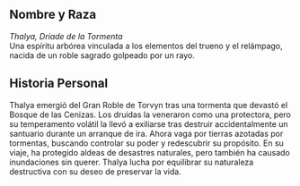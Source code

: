 ## Nombre y Raza

*Thalya, Dríade de la Tormenta*  
Una espíritu arbórea vinculada a los elementos del trueno y el relámpago, nacida de un roble sagrado golpeado por un rayo.

## Historia Personal

Thalya emergió del Gran Roble de Torvyn tras una tormenta que devastó el Bosque de las Cenizas. Los druidas la veneraron como una protectora, pero su temperamento volátil la llevó a exiliarse tras destruir accidentalmente un santuario durante un arranque de ira. Ahora vaga por tierras azotadas por tormentas, buscando controlar su poder y redescubrir su propósito. En su viaje, ha protegido aldeas de desastres naturales, pero también ha causado inundaciones sin querer. Thalya lucha por equilibrar su naturaleza destructiva con su deseo de preservar la vida.

